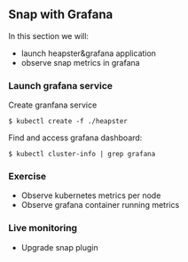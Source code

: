 ## Snap with Grafana

In this section we will:

* launch heapster&grafana application
* observe snap metrics in grafana

### Launch grafana service

Create granfana service
```
$ kubectl create -f ./heapster
```

Find and access grafana dashboard:
```
$ kubectl cluster-info | grep grafana
```

### Exercise

* Observe kubernetes metrics per node
* Observe grafana container running metrics


### Live monitoring

* Upgrade snap plugin
